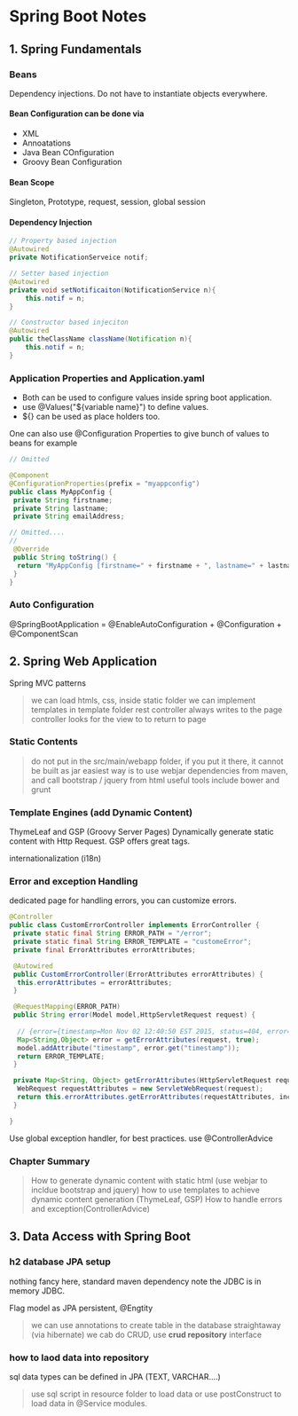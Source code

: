 # Spring Boot Notes

## 1. Spring Fundamentals

### Beans

Dependency injections. Do not have to instantiate objects everywhere.

#### Bean Configuration can be done via

+ XML
+ Annoatations
+ Java Bean COnfiguration
+ Groovy Bean Configuration

#### Bean Scope

Singleton, Prototype, request, session, global session

#### Dependency Injection

```java
// Property based injection
@Autowired
private NotificationServeice notif;

// Setter based injection
@Autowired
private void setNotificaiton(NotificationService n){
    this.notif = n;
}

// Constructor based injeciton
@Autowired
public theClassName className(Notification n){
    this.notif = n;
}
```

### Application Properties and Application.yaml

+ Both can be used to configure values inside spring boot application.
+ use @Values("${variable name}") to define values.
+ ${} can be used as place holders too.

One can also use @Configuration Properties to give bunch of values to beans
for example

```java
// Omitted

@Component
@ConfigurationProperties(prefix = "myappconfig")
public class MyAppConfig {
 private String firstname;
 private String lastname;
 private String emailAddress;

// Omitted....
//
 @Override
 public String toString() {
  return "MyAppConfig [firstname=" + firstname + ", lastname=" + lastname + ", emailAddress=" + emailAddress + "]";
 }
}

```

### Auto Configuration

@SpringBootApplication =  @EnableAutoConfiguration + @Configuration + @ComponentScan

## 2. Spring Web Application

Spring MVC patterns
> we can load htmls, css, inside static folder
> we can implement templates in template folder
> rest controller always writes to the page
> controller looks for the view to to return to page

### Static Contents

> do not put in the src/main/webapp folder, if you put it there, it cannot be built as jar
> easiest way is to use webjar dependencies from maven, and call bootstrap / jquery from html
> useful tools include bower and grunt

### Template Engines (add Dynamic Content)

ThymeLeaf and GSP (Groovy Server Pages)
Dynamically generate static content with Http Request.
GSP offers great tags.

internationalization (i18n)

### Error and exception Handling

dedicated page for handling errors, you can customize errors.

```java
@Controller
public class CustomErrorController implements ErrorController {
 private static final String ERROR_PATH = "/error";
 private static final String ERROR_TEMPLATE = "customeError";
 private final ErrorAttributes errorAttributes;

 @Autowired
 public CustomErrorController(ErrorAttributes errorAttributes) {
  this.errorAttributes = errorAttributes;
 }

 @RequestMapping(ERROR_PATH)
 public String error(Model model,HttpServletRequest request) {
  
  // {error={timestamp=Mon Nov 02 12:40:50 EST 2015, status=404, error=Not Found, message=No message available, path=/foo}}
  Map<String,Object> error = getErrorAttributes(request, true);
  model.addAttribute("timestamp", error.get("timestamp"));
  return ERROR_TEMPLATE;
 }

 private Map<String, Object> getErrorAttributes(HttpServletRequest request, boolean includeStackTrace) {
  WebRequest requestAttributes = new ServletWebRequest(request);
  return this.errorAttributes.getErrorAttributes(requestAttributes, includeStackTrace);
 }

}
```

Use global exception handler, for best practices. use @ControllerAdvice

### Chapter Summary

> How to generate dynamic content with static html (use webjar to incldue bootstrap and jquery)
> how to use templates to achieve dynamic content generation (ThymeLeaf, GSP)
> How to handle errors and exception(ControllerAdvice)

## 3. Data Access with Spring Boot

### h2 database JPA setup

nothing fancy here, standard maven dependency
note the JDBC is in memory JDBC.

Flag model as JPA persistent, @Engtity
> we can use annotations to create table in the database straightaway (via hibernate)
> we cab do CRUD, use **crud repository** interface

### how to laod data into repository

sql data types can be defined in JPA (TEXT, VARCHAR....)
> use sql script in resource folder to load data
> or use postConstruct to load data in @Service modules.
